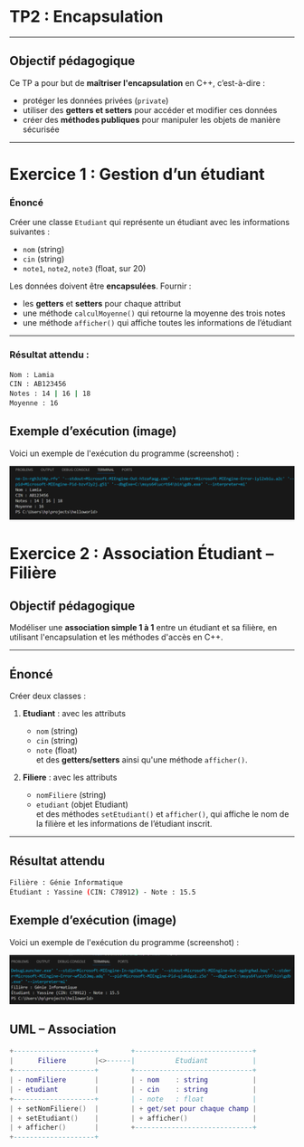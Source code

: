 
#  TP2 : Encapsulation  
---

##  Objectif pédagogique
Ce TP a pour but de **maîtriser l'encapsulation** en C++, c’est-à-dire :  
- protéger les données privées (`private`)  
- utiliser des **getters et setters** pour accéder et modifier ces données  
- créer des **méthodes publiques** pour manipuler les objets de manière sécurisée  

---


#  Exercice 1 : Gestion d’un étudiant

###  Énoncé
Créer une classe `Etudiant` qui représente un étudiant avec les informations suivantes :  
- `nom` (string)  
- `cin` (string)  
- `note1`, `note2`, `note3` (float, sur 20)  

Les données doivent être **encapsulées**. Fournir :  
- les **getters** et **setters** pour chaque attribut  
- une méthode `calculMoyenne()` qui retourne la moyenne des trois notes  
- une méthode `afficher()` qui affiche toutes les informations de l’étudiant  

---
### Résultat attendu :

```bash
Nom : Lamia
CIN : AB123456
Notes : 14 | 16 | 18
Moyenne : 16

```

## Exemple d’exécution (image)

Voici un exemple de l'exécution du programme (screenshot) :

![Exécution du programme](exercice1.execution.tp2.PNG)




#  Exercice 2 : Association Étudiant – Filière

##  Objectif pédagogique

Modéliser une **association simple 1 à 1** entre un étudiant et sa filière, en utilisant l'encapsulation et les méthodes d'accès en C++.

---

##  Énoncé
Créer deux classes :  

1. **Etudiant** : avec les attributs
   - `nom` (string)
   - `cin` (string)
   - `note` (float)  
   et des **getters/setters** ainsi qu'une méthode `afficher()`.

2. **Filiere** : avec les attributs
   - `nomFiliere` (string)
   - `etudiant` (objet Etudiant)  
   et des méthodes `setEtudiant()` et `afficher()`, qui affiche le nom de la filière et les informations de l’étudiant inscrit.

---

## Résultat attendu

```bash
Filière : Génie Informatique
Étudiant : Yassine (CIN: C78912) - Note : 15.5

```
## Exemple d’exécution (image)

Voici un exemple de l'exécution du programme (screenshot) :

![Exécution du programme](exercice2.execution.tp2.PNG)


## UML – Association

``` lua
+--------------------+        +-----------------------------+
|      Filiere       |<>------|          Etudiant           |
+--------------------+        +-----------------------------+
| - nomFiliere       |        | - nom    : string           |
| - etudiant         |        | - cin    : string           |
+--------------------+        | - note   : float            |
| + setNomFiliere()  |        | + get/set pour chaque champ |
| + setEtudiant()    |        | + afficher()                |
| + afficher()       |        +-----------------------------+
+--------------------+

```
